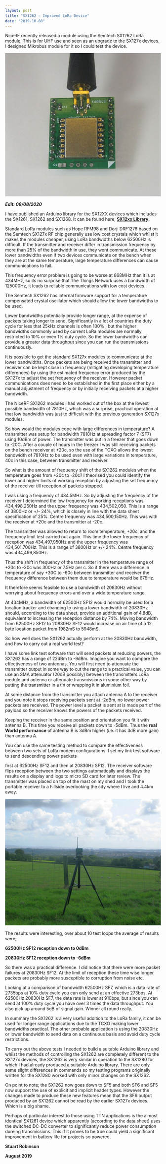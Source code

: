 ```yaml
---
layout: post
title: "SX1262 – Improved LoRa Device"
date: "2019-10-08"
---
```


NiceRF recently released a module using the Semtech SX1262 LoRa module. This is for UHF use and seen as an upgrade to the SX127x devices. I designed Mikrobus module for it so I could test the device.

![](/images/word-image.jpeg)

**_Edit: 08/08/2020_**

I have published an Arduino library for the SX12XX devices which includes the SX1261, SX1262 and SX1268. It can be found here; **[SX12xx Library](https://github.com/StuartsProjects/SX12XX-LoRa)**. 

Standard LoRa modules such as Hope RFM98 and Dorji DRF1278 based on the Semtech SX127x RF chip generally use low cost crystals which whilst it makes the modules cheaper, using LoRa bandwidths below 62500Hz is difficult. If the transmitter and receiver differ in transmission frequency by more than 25% of the bandwidth in use, they wont communicate. At these lower bandwidths even if two devices communicate on the bench when they are at the same temperature, large temperature differences can cause communications to fail.

This frequency error problem is going to be worse at 868MHz than it is at 434MHz, so its no surprise that The Things Network uses a bandwidth of 125000Hz, it leads to reliable communications with low cost devices..

The Semtech SX1262 has internal firmware support for a temperature compensated crystal oscillator which should allow the lower bandwidths to be used.

Lower bandwidths potentially provide longer range, at the expense of packets taking longer to send. Significantly in a lot of countries the duty cycle for less that 25kHz channels is often 100% , but the higher bandwidths commonly used by current LoRa modules are normally restricted to 10% or even 1% duty cycle. So the lower bandwidths can provide a greater data throughput since you can run the transmissions continuously.

It is possible to get the standard SX127x modules to communicate at the lower bandwidths. Once packets are being received the transmitter and receiver can be kept close in frequency (mitigating developing temperature differences) by using the estimated frequency error produced by the SX127x to adjust the set frequency of the receiver. However packet communications does need to be established in the first place either by a manual adjustment of frequency or by initially receiving packets at a higher bandwidth.

The NiceRF SX1262 modules I had worked out of the box at the lowest possible bandwidth of 7810Hz, which was a surprise, practical operation at that low bandwidth was just to difficult with the previous generation SX127x modules.

So how would the modules cope with large differences in temperature? A transmitter was setup for bandwidth 7810Hz at spreading factor 7 (SF7) using 10dBm of power. The transmitter was put in a freezer that goes down to -20C. After a couple of hours in the freezer I was still receiving packets on the bench receiver at +20c, so the use of the TCXO allows the lowest bandwidth of 7810Hz to be used even with large variations in temperature, 40c in this case, between transmitter and receiver.

So what is the amount of frequency shift of the SX1262 modules when the temperature goes from +20c to -20c? I theorised you could identify the lower and higher limits of working reception by adjusting the set frequency of the receiver till reception of packets stopped.

I was using a frequency of 434.5MHz. So by adjusting the frequency of the receiver I determined the low frequency for working receptions was 434,498,250Hz and the upper frequency was 434,502,050. This is a range of 3800Hz or +/- 24%, which is closely in line with the data sheet specification of 25%. Centre frequency was 434,500,150Hz. This was with the receiver at +20c and the transmitter at -20c.

The transmitter was allowed to return to room temperature, +20c, and the frequency limit test carried out again. This time the lower frequency of reception was 434,497,950Hz and the upper frequency was 434,501,700Hz. This is a range of 3800Hz or +/- 24%. Centre frequency was 434,499,850Hz.

Thus the shift in frequency of the transmitter in the temperature range of +20c to -20c was 300Hz or 7.5Hz per c. So if there was a difference in temperature of say +30C to -60c between transmitter and receiver the frequency difference between them due to temperature would be 675Hz.

It therefore seems feasible to use a bandwidth of 20830Hz without worrying about frequency errors and over a wide temperature range.

At 434MHz, a bandwidth of 62500Hz SF12 would normally be used for a location tracker and changing to using a lower bandwidth of 20830Hz should, according to the data sheet, provide an additional gain of 4.8dB, equivalent to increasing the reception distance by 74%. Moving bandwidth from 62500Hz SF12 to 20830Hz SF12 would increase on air time of a 12 byte location packet from 1982mS to 5948mS.

So how well does the SX1262 actually perform at the 20830Hz bandwidth, and how to carry out a real world test?

I have some link test software that will send packets at reducing powers, the SX1262 has a range of 22dBm to -9dBm. Imagine you want to compare the effectiveness of two antennas. You will first need to attenuate the transmitter output in some way to cut the range to a practical value, you can use an SMA attenuator (20dB possibly) between the transmitters LoRa module and antenna or attenuate transmissions in some other way by putting the transmitter in a tin or wrapping it in aluminium foil.

At some distance from the transmitter you attach antenna A to the receiver and you note it stops receiving packets sent at -2dBm, no lower power packets are received. The power level a packet is sent at is made part of the payload so the receiver knows the powers of the packets received.

Keeping the receiver in the same position and orientation you fit it with antenna B. This time you receive all packets down to -5dBm. Thus the **real World performance** of antenna B is 3dBm higher (i.e. it has 3dB more gain) than antenna A.

You can use the same testing method to compare the effectiveness between two sets of LoRa modem configurations. I set my link test software to send descending power packets

first at 62500Hz SF12 and then at 20830Hz SF12. The receiver software flips reception between the two settings automatically and displays the results on a display and logs to micro SD card for later review. The transmitter was placed on top of the mast on my shed and I took the portable receiver to a hillside overlooking the city where I live and 4.4km away.

![](/images/word-image-1-1024x829.jpeg)

The results were interesting, over about 10 test loops the average of results were;

**62500Hz SF12 reception down to 0dBm**

**20830Hz SF12 reception down to -6dBm**

So there was a practical difference. I did notice that there were more packet failures at 20830Hz SF12. At the limit of reception these time wise longer packets are probably more susceptible to corruption from noise etc.

Looking at a comparison of bandwidth 62500Hz SF7, which is a data rate of 2735bps at 10% duty cycle you can only send at an effective 273bps. At 62500Hz 20830Hz SF7, the data rate is lower at 910bps, but since you can send at 100% duty cycle you have over 3 times the data throughput. You also pick up around 5dB of signal gain. Winner all round really.

In summary the SX1262 is a very useful addition to the LoRa family, it can be used for longer range applications due to the TCXO making lower bandwidths practical. The other probable application is using the 20830Hz or lower bandwidth to send data on a continuous basis and avoid duty cycle restrictions.

To carry out the above tests I needed to build a suitable Arduino library and whilst the methods of controlling the SX1262 are completely different to the SX127x devices, the SX1262 is very similar in operation to the SX1280 for which I had already produced a suitable Arduino library. There are only some slight differences in commands so my testing programs originally written for the SX1280 worked with only minor changes on the SX1262.

On point to note; the SX1262 now goes down to SF5 and both SF6 and SF5 now support the use of explicit and implicit header types. However the changes made to produce these new features mean that the SF6 output produced by an SX1262 cannot be read by the earlier SX127x devices. Which is a big shame.

Perhaps of particular interest to those using TTN applications is the almost identical SX1261 device which apparently (according to the data sheet) uses the switched DC-DC converter to significantly reduce power consumption dureing transmissions. This if it proves to be true could yield a significant improvement in battery life for projects so powered.

**Stuart Robinson**

**August 2019**
